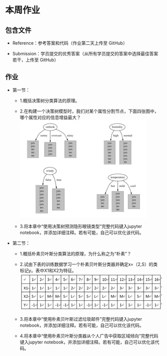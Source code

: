 # 本周作业

## 包含文件

- Reference：参考答案和代码（作业第二天上传至 GitHub）

- Submission：学员提交的优秀答案（从所有学员提交的答案中选择最佳答案若干，上传至 GitHub）

## 作业

- 第一节：

  - 1.概括决策树分类算法的原理。
  
  - 2.在构建一个决策树模型时，我们对某个属性分割节点，下面四张图中，哪个属性对应的信息增益最大？
  ![](./1.png)
  
  - 3.将本章中“使用决策树预测隐形眼镜类型”完整代码键入jupyter notebook，并添加详细注释。若有可能，自己可以优化该代码。

- 第二节：

  - 1.概括朴素贝叶斯分类算法的原理，为什么称之为“朴素”？
  
  - 2.试由下表的训练数据学习一个朴素贝叶斯分类器并确定x=（2,S）的类标记y。表中X1和X2为特征。
  ![](./2.png)
  
  - 3.将本章中“使用朴素贝叶斯过滤垃圾邮件”完整代码键入jupyter notebook，并添加详细注释。若有可能，自己可以优化该代码。
  
  - 4.将本章中“使用朴素贝叶斯分类器从个人广告中获取区域倾向”完整代码键入jupyter notebook，并添加详细注释。若有可能，自己可以优化该代码。

